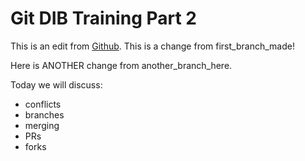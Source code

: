 # Git DIB Training Part 2

This is an edit from [Github](https://github.com/). This is a change from first_branch_made!

Here is ANOTHER change from another_branch_here.
 
Today we will discuss: 

- conflicts 
- branches
- merging
- PRs
- forks
